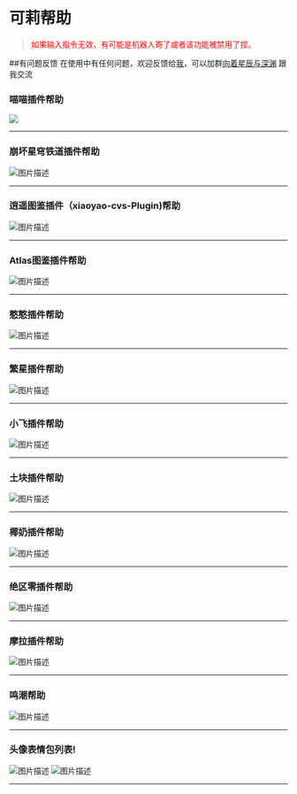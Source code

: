 # 可莉帮助

>  <font color=red>如果输入指令无效，有可能是机器人寄了或者该功能被禁用了捏。</font>

  
##有问题反馈
在使用中有任何问题，欢迎反馈给[我](https://qm.qq.com/q/QDb6Ft0t6C)，可以加群[向着星辰与深渊](http://qm.qq.com/cgi-bin/qm/qr?_wv=1027&k=Y7y1-d_2LMPw2AS5266G6s_XTzkboqgL&authKey=unjXbRzhlqvBAi86ho7G2VLZnk6wNXbcFFGHj810vKr1A2wclvBCVM0UpKK9ng8r&noverify=0&group_code=167147333) 跟我交流




### 喵喵插件帮助
![](帮助/帮助.jpg)
_____________________________________________
### 崩坏星穹铁道插件帮助
![图片描述](帮助/sr.jpg)
_____________________________________________
### 逍遥图鉴插件（xiaoyao-cvs-Plugin)帮助
![图片描述](帮助/xiaoyao.jpg)
_____________________________________________
### Atlas图鉴插件帮助
![图片描述](帮助/A图鉴.jpg)
_____________________________________________
### 憨憨插件帮助
![图片描述](帮助/憨憨.jpg)
_____________________________________________
### 繁星插件帮助
![图片描述](帮助/繁星.jpg)
_____________________________________________
### 小飞插件帮助
![图片描述](帮助/小飞.jpg)
_____________________________________________
### 土块插件帮助
![图片描述](帮助/土块.jpg)
_____________________________________________
### 椰奶插件帮助
![图片描述](帮助/椰奶.jpg)
_____________________________________________
### 绝区零插件帮助
![图片描述](帮助/zzz.jpg)
_____________________________________________
### 摩拉插件帮助
![图片描述](帮助/摩拉.jpg)
_____________________________________________
### 鸣潮帮助

![图片描述](帮助/鸣潮.jpg)
_____________________________________________
### 头像表情包列表!
![图片描述](图片/py表情包.jpg)
![图片描述](图片/土块表情包.jpg)
_____________________________________________


